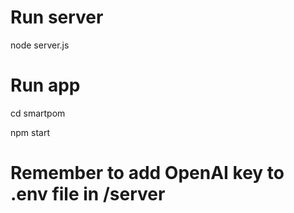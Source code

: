 # Run server
node server.js

# Run app 
cd smartpom

npm start

# Remember to add OpenAI key to .env file in /server

